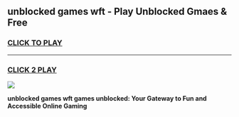 
## unblocked games wft - Play Unblocked Gmaes & Free
<h3>
<a href="https://news.freeplayer.one?title=unblocked_games_wft&ref=16F">CLICK TO PLAY</a></h3>
<hr>

<h3>
<a href="https://news.freeplayer.one?title=unblocked_games_wft&ref=16F">CLICK 2 PLAY</a>
  
</h3>

<a href="https://news.freeplayer.one?title=unblocked_games_wft&ref=16F/"><img src="https://clearcache.store/games.png"></a>


**unblocked games wft games unblocked: Your Gateway to Fun and Accessible Online Gaming**
